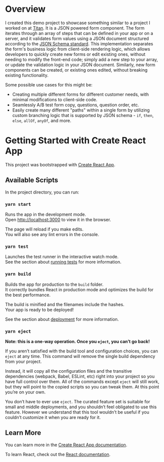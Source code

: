 # Overview

I created this demo project to showcase something similar to a project I worked on at [Titan](https://titan.com). It is a JSON powered form component. The form iterates through an array of steps that can be defined in your app or on a server, and it validates form values using a JSON document structured according to the [JSON Schema standard](https://json-schema.org). This implementation separates the form's business logic from client-side rendering logic, which allows developers to quickly create new forms or edit existing ones, without needing to modify the front-end code; simply add a new step to your array, or update the validation logic in your JSON document. Similarly, new form components can be created, or existing ones edited, without breaking existing functionality. 

Some possible use cases for this might be:
- Creating multiple different forms for different customer needs, with minimal modifications to client-side code.
- Seamlessly A/B test form copy, questions, question order, etc.
- Easily create many different "paths" within a single form by utilizing custom branching logic that is supported by JSON schema - `if`, `then`, `else`, `allOf`, `anyOf`, and more.

# Getting Started with Create React App

This project was bootstrapped with [Create React App](https://github.com/facebook/create-react-app).

## Available Scripts

In the project directory, you can run:

### `yarn start`

Runs the app in the development mode.\
Open [http://localhost:3000](http://localhost:3000) to view it in the browser.

The page will reload if you make edits.\
You will also see any lint errors in the console.

### `yarn test`

Launches the test runner in the interactive watch mode.\
See the section about [running tests](https://facebook.github.io/create-react-app/docs/running-tests) for more information.

### `yarn build`

Builds the app for production to the `build` folder.\
It correctly bundles React in production mode and optimizes the build for the best performance.

The build is minified and the filenames include the hashes.\
Your app is ready to be deployed!

See the section about [deployment](https://facebook.github.io/create-react-app/docs/deployment) for more information.

### `yarn eject`

**Note: this is a one-way operation. Once you `eject`, you can’t go back!**

If you aren’t satisfied with the build tool and configuration choices, you can `eject` at any time. This command will remove the single build dependency from your project.

Instead, it will copy all the configuration files and the transitive dependencies (webpack, Babel, ESLint, etc) right into your project so you have full control over them. All of the commands except `eject` will still work, but they will point to the copied scripts so you can tweak them. At this point you’re on your own.

You don’t have to ever use `eject`. The curated feature set is suitable for small and middle deployments, and you shouldn’t feel obligated to use this feature. However we understand that this tool wouldn’t be useful if you couldn’t customize it when you are ready for it.

## Learn More

You can learn more in the [Create React App documentation](https://facebook.github.io/create-react-app/docs/getting-started).

To learn React, check out the [React documentation](https://reactjs.org/).
